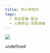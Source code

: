 ```yaml
---
title: 邓小平时代
tags:
  - 政治军事-政治
  - 人物传记-军政领袖
---
```


![](https://wfqqreader-1252317822.image.myqcloud.com/cover/48/674048/s_674048.jpg)

undefined
